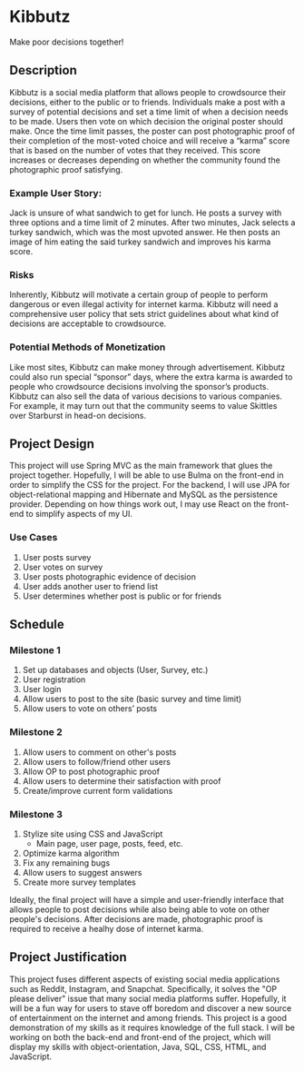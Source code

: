 # Kibbutz
Make poor decisions together!
## Description
Kibbutz is a social media platform that allows people to crowdsource their decisions, either to the public or to friends. Individuals make a post with a survey of potential decisions and set a time limit of when a decision needs to be made. Users then vote on which decision the original poster should make. Once the time limit passes, the poster can post photographic proof of their completion of the most-voted choice and will receive a “karma” score that is based on the number of votes that they received. This score increases or decreases depending on whether the community found the photographic proof satisfying. 
### Example User Story:
Jack is unsure of what sandwich to get for lunch. He posts a survey with three options and a time limit of 2 minutes. After two minutes, Jack selects a turkey sandwich, which was the most upvoted answer. He then posts an image of him eating the said turkey sandwich and improves his karma score. 
### Risks
Inherently, Kibbutz will motivate a certain group of people to perform dangerous or even illegal activity for internet karma. Kibbutz will need a comprehensive user policy that sets strict guidelines about what kind of decisions are acceptable to crowdsource.
### Potential Methods of Monetization
Like most sites, Kibbutz can make money through advertisement. Kibbutz could also run special “sponsor” days, where the extra karma is awarded to people who crowdsource decisions involving the sponsor’s products. Kibbutz can also sell the data of various decisions to various companies. For example, it may turn out that the community seems to value Skittles over Starburst in head-on decisions.

## Project Design

This project will use Spring MVC as the main framework that glues the project together. Hopefully, I will be able to use Bulma on the front-end in order to simplify the CSS for the project. For the backend, I will use JPA for object-relational mapping and Hibernate and MySQL as the persistence provider. Depending on how things work out, I may use React on the front-end to simplify aspects of my UI. 

### Use Cases
1.   User posts survey
2.   User votes on survey
3.   User posts photographic evidence of decision
4.   User adds another user to friend list
5.   User determines whether post is public or for friends

## Schedule
### Milestone 1
1.	Set up databases and objects (User, Survey, etc.)
2.	User registration
3.   User login
4.	Allow users to post to the site (basic survey and time limit)
5.	Allow users to vote on others’ posts

### Milestone 2
1.   Allow users to comment on other's posts
2.   Allow users to follow/friend other users
3.   Allow OP to post photographic proof 
4. Allow users to determine their satisfaction with proof
7. Create/improve current form validations


### Milestone 3
1.	Stylize site using CSS and JavaScript
      *	Main page, user page, posts, feed, etc.
2.	Optimize karma algorithm
3.	Fix any remaining bugs
4. Allow users to suggest answers
5. Create more survey templates

Ideally, the final project will have a simple and user-friendly interface that allows people to post decisions while also being able to vote on other people's decisions. After decisions are made, photographic proof is required to receive a healhy dose of internet karma. 

## Project Justification
This project fuses different aspects of existing social media applications such as Reddit, Instagram, and Snapchat. Specifically, it solves the "OP please deliver" issue that many social media platforms suffer. Hopefully, it will be a fun way for users to stave off boredom and discover a new source of entertainment on the internet and among friends. This project is a good demonstration of my skills as it requires knowledge of the full stack. I will be working on both the back-end and front-end of the project, which will display my skills with object-orientation, Java, SQL, CSS, HTML, and JavaScript.
